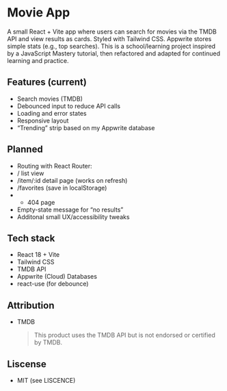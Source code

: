 # Movie App 

A small React + Vite app where users can search for movies via the TMDB API and view results as cards. Styled with Tailwind CSS. Appwrite stores simple stats (e.g., top searches). 
This is a school/learning project inspired by a JavaScript Mastery tutorial, then refactored and adapted for continued learning and practice.


## Features (current)
- Search movies (TMDB)
- Debounced input to reduce API calls
- Loading and error states
- Responsive layout 
- “Trending” strip based on my Appwrite database

## Planned
- Routing with React Router:
- / list view
- /item/:id detail page (works on refresh)
- /favorites (save in localStorage)
- * 404 page
- Empty-state message for “no results”
- Additonal small UX/accessibility tweaks 

## Tech stack
- React 18 + Vite
- Tailwind CSS
- TMDB API
- Appwrite (Cloud) Databases
- react-use (for debounce)

## Attribution
- TMDB
  > This product uses the TMDB API but is not endorsed or certified by TMDB.

## Liscense
- MIT (see LISCENCE)
